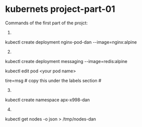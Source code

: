 # kubernets project-part-01
Commands of the first part of the projct:

1.
kubectl create deployment nginx-pod-dan --image=nginx:alpine

2.
kubectl create deployment messaging --image=redis:alpine

kubectl edit pod \<your pod name\>
  
tire=msg  # copy this under the labels section #

3.
kubectl create namespace apx-x998-dan

4.
kubectl get nodes -o json > /tmp/nodes-dan
